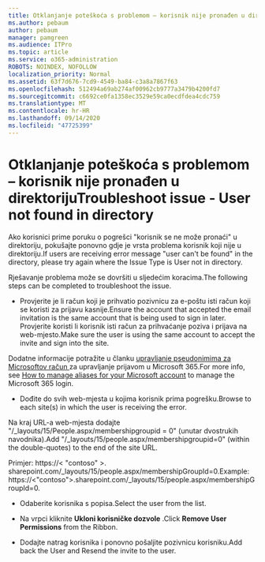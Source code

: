 ```yaml
---
title: Otklanjanje poteškoća s problemom – korisnik nije pronađen u direktoriju
ms.author: pebaum
author: pebaum
manager: pamgreen
ms.audience: ITPro
ms.topic: article
ms.service: o365-administration
ROBOTS: NOINDEX, NOFOLLOW
localization_priority: Normal
ms.assetid: 63f7d676-7cd9-4549-ba84-c3a8a7867f63
ms.openlocfilehash: 512494a69ab274af00962cb9777a3479b4200fd7
ms.sourcegitcommit: c6692ce0fa1358ec3529e59ca0ecdfdea4cdc759
ms.translationtype: MT
ms.contentlocale: hr-HR
ms.lasthandoff: 09/14/2020
ms.locfileid: "47725399"
---
```

# <a name="troubleshoot-issue---user-not-found-in-directory"></a><span data-ttu-id="df113-102">Otklanjanje poteškoća s problemom – korisnik nije pronađen u direktoriju</span><span class="sxs-lookup"><span data-stu-id="df113-102">Troubleshoot issue - User not found in directory</span></span>

<span data-ttu-id="df113-103">Ako korisnici prime poruku o pogrešci "korisnik se ne može pronaći" u direktoriju, pokušajte ponovno gdje je vrsta problema korisnik koji nije u direktoriju.</span><span class="sxs-lookup"><span data-stu-id="df113-103">If users are receiving error message "user can't be found" in the directory, please try again where the Issue Type is User not in directory.</span></span>

<span data-ttu-id="df113-104">Rješavanje problema može se dovršiti u sljedećim koracima.</span><span class="sxs-lookup"><span data-stu-id="df113-104">The following steps can be completed to troubleshoot the issue.</span></span>

- <span data-ttu-id="df113-105">Provjerite je li račun koji je prihvatio pozivnicu za e-poštu isti račun koji se koristi za prijavu kasnije.</span><span class="sxs-lookup"><span data-stu-id="df113-105">Ensure the account that accepted the email invitation is the same account that is being used to sign in later.</span></span> <span data-ttu-id="df113-106">Provjerite koristi li korisnik isti račun za prihvaćanje poziva i prijava na web-mjesto.</span><span class="sxs-lookup"><span data-stu-id="df113-106">Make sure the user is using the same account to accept the invite and sign into the site.</span></span> 

<span data-ttu-id="df113-107">Dodatne informacije potražite u članku [upravljanje pseudonimima za Microsoftov račun </a> za upravljanje prijavom u Microsoft 365](https://support.microsoft.com/help/12407/microsoft-account-how-to-manage-aliases).</span><span class="sxs-lookup"><span data-stu-id="df113-107">For more info, see [How to manage aliases for your Microsoft account</a> to manage the Microsoft 365 login](https://support.microsoft.com/help/12407/microsoft-account-how-to-manage-aliases).</span></span> 

- <span data-ttu-id="df113-108">Dođite do svih web-mjesta u kojima korisnik prima pogrešku.</span><span class="sxs-lookup"><span data-stu-id="df113-108">Browse to each site(s) in which the user is receiving the error.</span></span> 

<span data-ttu-id="df113-109">Na kraj URL-a web-mjesta dodajte "/_layouts/15/People.aspx/membershipgroupid = 0" (unutar dvostrukih navodnika).</span><span class="sxs-lookup"><span data-stu-id="df113-109">Add "/_layouts/15/people.aspx/membershipgroupid=0" (within the double-quotes) to the end of the site URL.</span></span> 

<span data-ttu-id="df113-110">Primjer: https://< "contoso" >. sharepoint.com/_layouts/15/people.aspx/membershipGroupId=0.</span><span class="sxs-lookup"><span data-stu-id="df113-110">Example: https://<"contoso">.sharepoint.com/_layouts/15/people.aspx/membershipGroupId=0.</span></span>

- <span data-ttu-id="df113-111">Odaberite korisnika s popisa.</span><span class="sxs-lookup"><span data-stu-id="df113-111">Select the user from the list.</span></span>

- <span data-ttu-id="df113-112">Na vrpci kliknite **Ukloni korisničke dozvole** .</span><span class="sxs-lookup"><span data-stu-id="df113-112">Click **Remove User Permissions** from the Ribbon.</span></span> 
-  <span data-ttu-id="df113-113">Dodajte natrag korisnika i ponovno pošaljite pozivnicu korisniku.</span><span class="sxs-lookup"><span data-stu-id="df113-113">Add back the User and Resend the invite to the user.</span></span>

